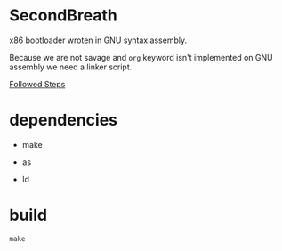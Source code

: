# SecondBreath

x86 bootloader wroten in GNU syntax assembly.

Because we are not savage and `org` keyword isn't implemented on GNU assembly we need a linker script.

[Followed Steps](https://wiki.osdev.org/MBR_(x86))

# dependencies

* make

* as

* ld

# build

`make`
